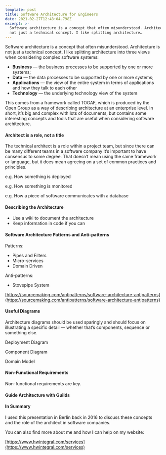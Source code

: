 ```yaml
---
template: post
title: Software Architecture for Engineers
date: 2021-02-27T12:48:04.798Z
excerpt: >-
  Software architecture is a concept that often misunderstood. Architecture is
  not just a technical concept. I like splitting architecture…
---
```

Software architecture is a concept that often misunderstood. Architecture is not just a technical concept. I like splitting architecture into three views when considering complex software systems:

*   **Business** — the business processes to be supported by one or more systems;
*   **Data** — the data processes to be supported by one or more systems;
*   **Applications** — the view of the entire system in terms of applications and how they talk to each other
*   **Technology** — the underlying technology view of the system

This comes from a framework called TOGAF, which is produced by the Open Group as a way of describing architecture at an enterprise level. In short, it’s big and complex with lots of documents, but contains some interesting concepts and tools that are useful when considering software architecture.

#### Architect is a role, not a title

The technical architect is a role within a project team, but since there can be many different teams in a software company it’s important to have consensus to some degree. That doesn’t mean using the same framework or language, but it does mean agreeing on a set of common practices and principles.

e.g. How something is deployed

e.g. How something is monitored

e.g. How a piece of software communicates with a database

#### Describing the Architecture

*   Use a wiki to document the architecture
*   Keep information in code if you can

#### Software Architecture Patterns and Anti-patterns

Patterns:

*   Pipes and Filters
*   Micro-services
*   Domain Driven

Anti-patterns:

*   Stovepipe System

[https://sourcemaking.com/antipatterns/software-architecture-antipatterns](https://sourcemaking.com/antipatterns/software-architecture-antipatterns)

#### Useful Diagrams

Architecture diagrams should be used sparingly and should focus on illustrating a specific detail — whether that’s components, sequence or something else.

Deployment Diagram

Component Diagram

Domain Model

#### Non-Functional Requirements

Non-functional requirements are key.

#### Guide Architecture with Guilds

  

#### In Summary

I used this presentation in Berlin back in 2016 to discuss these concepts and the role of the architect in software companies.

You can also find more about me and how I can help on my website:

[https://www.hwintegral.com/services](https://www.hwintegral.com/services)
